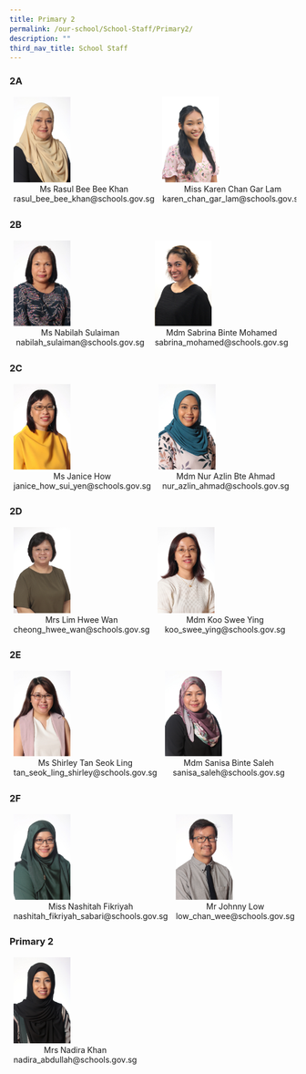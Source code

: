 ```yaml
---
title: Primary 2
permalink: /our-school/School-Staff/Primary2/
description: ""
third_nav_title: School Staff
---
```

### 2A

<table align="center"><thead><tr class="Jeff's blog table class">
<td style="width:50%"><img src="/images/2002%20Ms%20Khan.jpeg"  style="width:100px"><center>Ms Rasul Bee Bee Khan<br>rasul_bee_bee_khan@schools.gov.sg</center></td>
<td style="width:50%"><img src="/images/2022%20Karen%20Chan%20Gar%20Lam.jpeg" style="width:100px"><center>Miss Karen Chan Gar Lam<br>karen_chan_gar_lam@schools.gov.sg</center></td></tr></thead></table>

### 2B

<table align="center"><thead><tr class="Jeff's blog table class">
<td style="width:50%"><img src="/images/2020%20Ms%20Nabilah.jpeg" style="width:100px"><center>Ms Nabilah Sulaiman<br>nabilah_sulaiman@schools.gov.sg</center></td>
<td style="width:50%"><img src="/images/2020%20Sabrinah.jpeg" style="width:100px"><center>Mdm Sabrina Binte Mohamed<br>sabrina_mohamed@schools.gov.sg</center></td></tr></thead></table>

### 2C

<table align="center"><thead><tr class="Jeff's blog table class">
<td style="width:50%"><img src="/images/2020%20Ms%20Janice%20How.jpeg" style="width:100px"><center>Ms Janice How<br>janice_how_sui_yen@schools.gov.sg</center></td>
<td style="width:50%"><img src="/images/2020%20Mdm%20Nur%20Azlin.jpeg" style="width:100px">
<center>Mdm Nur Azlin Bte Ahmad<br>nur_azlin_ahmad@schools.gov.sg</center></td></tr></thead></table>

### 2D

<table align="center"><thead><tr class="Jeff's blog table class">
<td style="width:50%"><img src="/images/Mrs%20Lim%20Hwee%20Wan.jpeg"  style="width:100px"><center>Mrs Lim Hwee Wan<br>cheong_hwee_wan@schools.gov.sg</center></td>
<td style="width:50%"><img src="/images/2020%20Mdm%20Koo.jpeg" style="width:100px"><center>Mdm Koo Swee Ying<br>koo_swee_ying@schools.gov.sg</center></td></tr></thead></table>


### 2E

<table align="center"><thead><tr class="Jeff's blog table class">
<td style="width:50%"><img src="/images/2020%20Mrs%20Shirley%20Wang.jpeg" style="width:100px"><center>Ms Shirley Tan Seok Ling<br>tan_seok_ling_shirley@schools.gov.sg</center></td>
<td style="width:50%"><img src="/images/2020%20Mdm%20Sanisa.jpeg" style="width:100px"><center>Mdm Sanisa Binte Saleh<br>sanisa_saleh@schools.gov.sg</center></td></tr></thead></table>

### 2F

<table align="center"><thead><tr class="Jeff's blog table class">
<td style="width:50%"><img src="/images/2020%20Miss%20Nashitah.jpeg" style="width:100px"><center>Miss Nashitah Fikriyah<br>nashitah_fikriyah_sabari@schools.gov.sg</center></td>
<td style="width:50%"><img src="/images/2020%20Mr%20Johnny.jpeg" style="width:100px"><center>Mr Johnny Low<br>low_chan_wee@schools.gov.sg</center></td></tr></thead></table>

### Primary 2

<table align="center"><thead><tr class="Jeff's blog table class">
<td style="width:50%"><img src="/images/2020%20Mrs%20Nadira%20Khan.jpeg" style="width:100px"><center>Mrs Nadira Khan<br>nadira_abdullah@schools.gov.sg</center></td>
<td style="width:50%"></td></tr></thead></table>